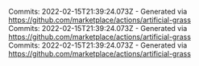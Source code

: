 Commits: 2022-02-15T21:39:24.073Z - Generated via https://github.com/marketplace/actions/artificial-grass
<br>
Commits: 2022-02-15T21:39:24.073Z - Generated via https://github.com/marketplace/actions/artificial-grass
<br>
Commits: 2022-02-15T21:39:24.073Z - Generated via https://github.com/marketplace/actions/artificial-grass
<br>
